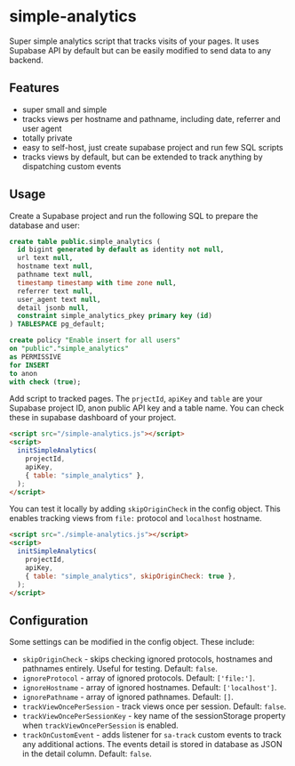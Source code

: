# simple-analytics

Super simple analytics script that tracks visits of your pages. It uses Supabase API by default but can be easily modified to send data to any backend.

## Features

- super small and simple
- tracks views per hostname and pathname, including date, referrer and user agent
- totally private
- easy to self-host, just create supabase project and run few SQL scripts
- tracks views by default, but can be extended to track anything by dispatching custom events

## Usage

Create a Supabase project and run the following SQL to prepare the database and user:

```sql
create table public.simple_analytics (
  id bigint generated by default as identity not null,
  url text null,
  hostname text null,
  pathname text null,
  timestamp timestamp with time zone null,
  referrer text null,
  user_agent text null,
  detail jsonb null,
  constraint simple_analytics_pkey primary key (id)
) TABLESPACE pg_default;

create policy "Enable insert for all users"
on "public"."simple_analytics"
as PERMISSIVE
for INSERT
to anon
with check (true);
```

Add script to tracked pages. The `prjectId`, `apiKey` and `table` are your Supabase project ID, anon public API key and a table name. You can check these in supabase dashboard of your project.

```html
<script src="/simple-analytics.js"></script>
<script>
  initSimpleAnalytics(
    projectId,
    apiKey,
    { table: "simple_analytics" },
  );
</script>
```

You can test it locally by adding `skipOriginCheck` in the config object. This enables tracking views from `file:` protocol and `localhost` hostname.

```html
<script src="./simple-analytics.js"></script>
<script>
  initSimpleAnalytics(
    projectId,
    apiKey,
    { table: "simple_analytics", skipOriginCheck: true },
  );
</script>
```

## Configuration

Some settings can be modified in the config object. These include:

- `skipOriginCheck` - skips checking ignored protocols, hostnames and pathnames entirely. Useful for testing. Default: `false`.
- `ignoreProtocol` - array of ignored protocols. Default: `['file:']`.
- `ignoreHostname` - array of ignored hostnames. Default: `['localhost']`.
- `ignorePathname` - array of ignored pathnames. Default: `[]`.
- `trackViewOncePerSession` - track views once per session. Default: `false`.
- `trackViewOncePerSessionKey` - key name of the sessionStorage property when `trackViewOncePerSession` is enabled.
- `trackOnCustomEvent` - adds listener for `sa-track` custom events to track any additional actions. The events detail is stored in database as JSON in the detail column. Default: `false`.
